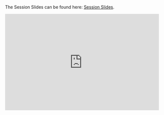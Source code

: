 The Session Slides can be found here: [Session Slides](https://docs.google.com/presentation/d/1l5ZqKDYVCPSlgCg57pNMhF4GxsBd_KXhCM0o61Hu_O8/edit?usp=sharing).

<iframe width="100%" height="315" src="https://www.youtube.com/embed/OYrvvWtwphQ" title="YouTube video player" frameborder="0" allow="accelerometer; autoplay; clipboard-write; encrypted-media; gyroscope; picture-in-picture" allowfullscreen></iframe>